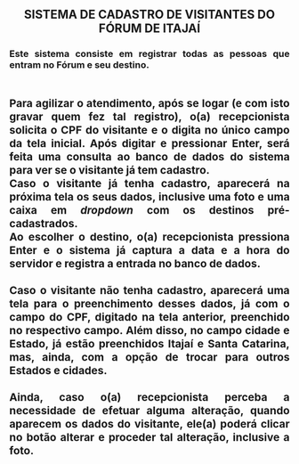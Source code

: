 <html>
<body><h2 align=center> SISTEMA DE CADASTRO DE VISITANTES DO FÓRUM DE ITAJAÍ </h2>
  <h3 align=justify> Este sistema consiste em registrar todas as pessoas que entram no Fórum e seu destino.
    <br><br>
    <center><img scr="./imagens/tela1.png">
    <br><h3 align=justify>Para agilizar o atendimento, após se logar (e com isto gravar quem fez tal registro), o(a) recepcionista solicita o CPF do visitante e o digita no único campo da tela inicial. Após digitar e pressionar Enter, será feita uma consulta ao banco de dados do sistema para ver se o visitante já tem cadastro.
    <br> Caso o visitante já tenha cadastro, aparecerá na próxima tela os seus dados, inclusive uma foto e uma caixa em <i>dropdown</i> com os destinos pré-cadastrados.
    <br> Ao escolher o destino, o(a) recepcionista pressiona Enter e o sistema já captura a data e a hora do servidor e registra a entrada no banco de dados.
    <br><br> Caso o visitante não tenha cadastro, aparecerá uma tela para o preenchimento desses dados, já com o campo do CPF, digitado na tela anterior, preenchido no respectivo campo. Além disso, no campo cidade e Estado, já estão preenchidos Itajaí e Santa Catarina, mas, ainda, com a opção de trocar para outros Estados e cidades.
    <br><br> Ainda, caso o(a) recepcionista perceba a necessidade de efetuar alguma alteração, quando aparecem os dados do visitante, ele(a) poderá clicar no botão alterar e proceder tal alteração, inclusive a foto.</h3>
</html>

